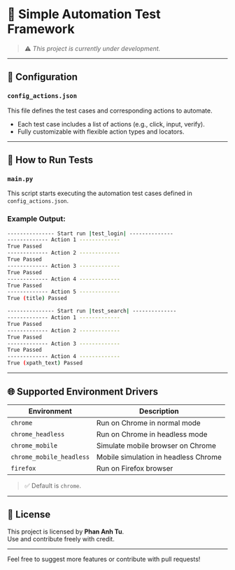 # 🧪 Simple Automation Test Framework
> ⚠️ *This project is currently under development.*

---

## 📁 Configuration

### `config_actions.json`
This file defines the test cases and corresponding actions to automate.

- Each test case includes a list of actions (e.g., click, input, verify).
- Fully customizable with flexible action types and locators.

---

## 🚀 How to Run Tests

### `main.py`

This script starts executing the automation test cases defined in `config_actions.json`.

### Example Output:
```bash
--------------- Start run |test_login| --------------
------------- Action 1 -------------  
True Passed  
------------- Action 2 -------------  
True Passed  
------------- Action 3 -------------  
True Passed  
------------- Action 4 -------------  
True Passed  
------------- Action 5 -------------  
True (title) Passed  

--------------- Start run |test_search| --------------
------------- Action 1 -------------  
True Passed  
------------- Action 2 -------------  
True Passed  
------------- Action 3 -------------  
True Passed  
------------- Action 4 -------------  
True (xpath_text) Passed  
```

---

## 🌐 Supported Environment Drivers

| Environment                | Description                                |
|----------------------------|--------------------------------------------|
| `chrome`                   | Run on Chrome in normal mode               |
| `chrome_headless`          | Run on Chrome in headless mode             |
| `chrome_mobile`            | Simulate mobile browser on Chrome          |
| `chrome_mobile_headless`   | Mobile simulation in headless Chrome       |
| `firefox`                  | Run on Firefox browser                     |

> ✅ Default is `chrome`.

---

## 📜 License

This project is licensed by **Phan Anh Tu**.  
Use and contribute freely with credit.

---

Feel free to suggest more features or contribute with pull requests!
